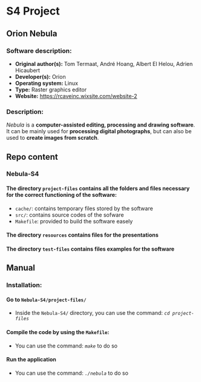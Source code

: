 # S4 Project

## Orion Nebula

### Software description:
- **Original author(s):** Tom Termaat, André Hoang, Albert El Helou, Adrien Hicaubert
- **Developer(s):** Orion
- **Operating system:** Linux
- **Type:** Raster graphics editor
- **Website:** https://rcaveinc.wixsite.com/website-2 

### Description:
*Nebula* is a **computer-assisted editing, processing and drawing software**. It can be mainly used for **processing digital photographs**, but can also be used to **create images from scratch**.

## Repo content

### Nebula-S4

#### The directory `project-files` contains all the folders and files necessary for the correct functioning of the software:
- `cache/`: contains temporary files stored by the software
- `src/`: contains source codes of the sofware
- `Makefile`: provided to build the software easely

#### The directory `resources` contains files for the presentations

#### The directory `test-files` contains files examples for the software

## Manual

### Installation:

#### Go to `Nebula-S4/project-files/`
- Inside the `Nebula-S4/` directory, you can use the command: *`cd project-files`*

#### Compile the code by using the `Makefile`:
- You can use the command: *`make`* to do so

#### Run the application
- You can use the command: *`./nebula`* to do so

